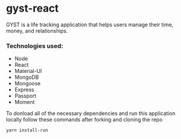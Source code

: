 # gyst-react

GYST is a life tracking application that helps users manage their time, money, and relationships.

### Technologies used:

* Node
* React
* Material-UI
* MongoDB
* Mongoose
* Express
* Passport
* Moment

To donload all of the necessary dependencies and run this application locally follow these commands after forking and cloning the repo

```
yarn install-run
```
